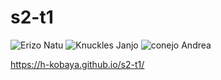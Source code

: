 # s2-t1
![Erizo Natu](https://user-images.githubusercontent.com/89705520/132763872-c2316bca-2fa5-4792-adb5-813b82e6f473.jpg)
![Knuckles Janjo](https://user-images.githubusercontent.com/89705520/132765770-379f5b7c-c01e-4614-b248-00173e3619a0.jpg)
![conejo Andrea](https://user-images.githubusercontent.com/89705520/132766648-b5076591-5f03-4e64-b37b-72e673602372.jpg)



https://h-kobaya.github.io/s2-t1/
